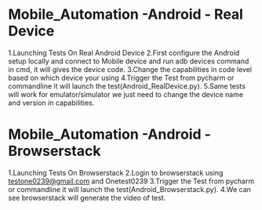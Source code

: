 # Mobile_Automation -Android - Real Device
1.Launching Tests On Real Android Device
2.First configure the Android setup locally and connect to Mobile device and run adb devices command in cmd, it will gives the device code.
3.Change the capabilities in code level based on which device your using
4.Trigger the Test from pycharm or commandline it will launch the test(Android_RealDevice.py).
5.Same tests will work for emulator/simulator we just need to change the device name and version in capabilities.

# Mobile_Automation -Android - Browserstack
1.Launching Tests On Browserstack
2.Login to browserstack using testone0239@gmail.com and Onetest0239
3.Trigger the Test from pycharm or commandline it will launch the test(Android_Browserstack.py).
4.We can see browserstack will generate the video of test.





